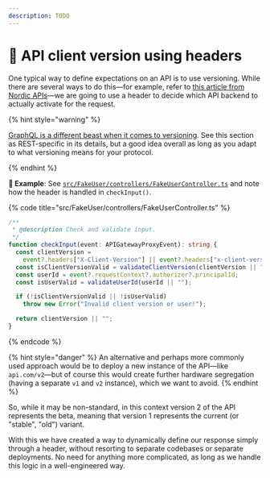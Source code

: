 ```yaml
---
description: TODO
---
```


# 📂 API client version using headers

One typical way to define expectations on an API is to use versioning. While there are several ways to do this—for example, refer to [this article from Nordic APIs](https://nordicapis.com/everything-you-need-to-know-about-api-versioning/)—we are going to use a header to decide which API backend to actually activate for the request.

{% hint style="warning" %}

[GraphQL is a different beast when it comes to versioning](https://graphql.org/learn/best-practices/#versioning). See this section as REST-specific in its details, but a good idea overall as long as you adapt to what versioning means for your protocol.

{% endhint %}

**🎯 Example**: See [`src/FakeUser/controllers/FakeUserController.ts`](https://github.com/mikaelvesavuori/better-apis-workshop/blob/main/src/FakeUser/controllers/FakeUserController.ts) and note how the header is handled in `checkInput()`.

{% code title="src/FakeUser/controllers/FakeUserController.ts" %}

```typescript
/**
 * @description Check and validate input.
 */
function checkInput(event: APIGatewayProxyEvent): string {
  const clientVersion =
    event?.headers["X-Client-Version"] || event?.headers["x-client-version"];
  const isClientVersionValid = validateClientVersion(clientVersion || "");
  const userId = event?.requestContext?.authorizer?.principalId;
  const isUserValid = validateUserId(userId || "");

  if (!isClientVersionValid || !isUserValid)
    throw new Error("Invalid client version or user!");

  return clientVersion || "";
}
```

{% endcode %}

{% hint style="danger" %}
An alternative and perhaps more commonly used approach would be to deploy a new instance of the API—like `api.com/v2`—but of course this would create further hardware segregation (having a separate `v1` and `v2` instance), which we want to avoid.
{% endhint %}

So, while it may be non-standard, in this context version 2 of the API represents the beta, meaning that version 1 represents the current (or "stable", "old") variant.

With this we have created a way to dynamically define our response simply through a header, without resorting to separate codebases or separate deployments. No need for anything more complicated, as long as we handle this logic in a well-engineered way.
